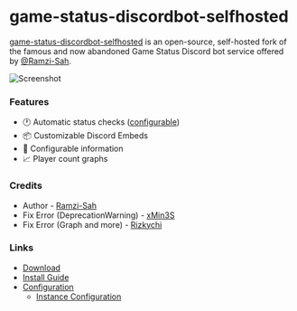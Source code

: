 # game-status-discordbot-selfhosted
[game-status-discordbot-selfhosted](https://github.com/rizkychi/game-status-discordbot-selfhosted) is an open-source, self-hosted fork of the famous and now abandoned Game Status Discord bot service offered by [@Ramzi-Sah](https://github.com/Ramzi-Sah).

![Screenshot](https://i.ibb.co/s1SCHhp/image.png)

### Features
* 🕐 Automatic status checks ([configurable](https://github.com/rizkychi/game-status-discordbot-selfhosted/wiki/Configuration#statusupdatetime))
* 📦 Customizable Discord Embeds
* 📝 Configurable information
* 📈 Player count graphs

### Credits
- Author - [Ramzi-Sah](https://github.com/Ramzi-Sah)
- Fix Error (DeprecationWarning) - [xMin3S](https://github.com/xMin3S)
- Fix Error (Graph and more) - [Rizkychi](https://github.com/rizkychi)

### Links
* [Download](https://github.com/rizkychi/game-status-discordbot-selfhosted/releases)
* [Install Guide](https://github.com/rizkychi/game-status-discordbot-selfhosted/wiki/Installation)
* [Configuration](https://github.com/rizkychi/game-status-discordbot-selfhosted/wiki/Configuration)
  * [Instance Configuration](https://github.com/rizkychi/game-status-discordbot-selfhosted/wiki/Instance-Configuration)
